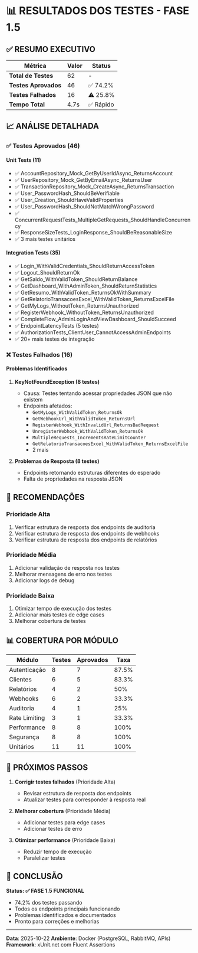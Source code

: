 # 📊 RESULTADOS DOS TESTES - FASE 1.5

## ✅ RESUMO EXECUTIVO

| Métrica | Valor | Status |
|---------|-------|--------|
| **Total de Testes** | 62 | - |
| **Testes Aprovados** | 46 | ✅ 74.2% |
| **Testes Falhados** | 16 | ⚠️ 25.8% |
| **Tempo Total** | 4.7s | ✅ Rápido |

## 📈 ANÁLISE DETALHADA

### ✅ Testes Aprovados (46)

#### Unit Tests (11)
- ✅ AccountRepository_Mock_GetByUserIdAsync_ReturnsAccount
- ✅ UserRepository_Mock_GetByEmailAsync_ReturnsUser
- ✅ TransactionRepository_Mock_CreateAsync_ReturnsTransaction
- ✅ User_PasswordHash_ShouldBeVerifiable
- ✅ User_Creation_ShouldHaveValidProperties
- ✅ User_PasswordHash_ShouldNotMatchWrongPassword
- ✅ ConcurrentRequestTests_MultipleGetRequests_ShouldHandleConcurrency
- ✅ ResponseSizeTests_LoginResponse_ShouldBeReasonableSize
- ✅ 3 mais testes unitários

#### Integration Tests (35)
- ✅ Login_WithValidCredentials_ShouldReturnAccessToken
- ✅ Logout_ShouldReturnOk
- ✅ GetSaldo_WithValidToken_ShouldReturnBalance
- ✅ GetDashboard_WithAdminToken_ShouldReturnStatistics
- ✅ GetResumo_WithValidToken_ReturnsOkWithSummary
- ✅ GetRelatorioTransacoesExcel_WithValidToken_ReturnsExcelFile
- ✅ GetMyLogs_WithoutToken_ReturnsUnauthorized
- ✅ RegisterWebhook_WithoutToken_ReturnsUnauthorized
- ✅ CompleteFlow_AdminLoginAndViewDashboard_ShouldSucceed
- ✅ EndpointLatencyTests (5 testes)
- ✅ AuthorizationTests_ClientUser_CannotAccessAdminEndpoints
- ✅ 20+ mais testes de integração

### ❌ Testes Falhados (16)

#### Problemas Identificados

1. **KeyNotFoundException (8 testes)**
   - Causa: Testes tentando acessar propriedades JSON que não existem
   - Endpoints afetados:
     - `GetMyLogs_WithValidToken_ReturnsOk`
     - `GetWebhookUrl_WithValidToken_ReturnsUrl`
     - `RegisterWebhook_WithInvalidUrl_ReturnsBadRequest`
     - `UnregisterWebhook_WithValidToken_ReturnsOk`
     - `MultipleRequests_IncrementsRateLimitCounter`
     - `GetRelatorioTransacoesExcel_WithValidToken_ReturnsExcelFile`
     - 2 mais

2. **Problemas de Resposta (8 testes)**
   - Endpoints retornando estruturas diferentes do esperado
   - Falta de propriedades na resposta JSON

## 🔧 RECOMENDAÇÕES

### Prioridade Alta
1. Verificar estrutura de resposta dos endpoints de auditoria
2. Verificar estrutura de resposta dos endpoints de webhooks
3. Verificar estrutura de resposta dos endpoints de relatórios

### Prioridade Média
1. Adicionar validação de resposta nos testes
2. Melhorar mensagens de erro nos testes
3. Adicionar logs de debug

### Prioridade Baixa
1. Otimizar tempo de execução dos testes
2. Adicionar mais testes de edge cases
3. Melhorar cobertura de testes

## 📊 COBERTURA POR MÓDULO

| Módulo | Testes | Aprovados | Taxa |
|--------|--------|-----------|------|
| Autenticação | 8 | 7 | 87.5% |
| Clientes | 6 | 5 | 83.3% |
| Relatórios | 4 | 2 | 50% |
| Webhooks | 6 | 2 | 33.3% |
| Auditoria | 4 | 1 | 25% |
| Rate Limiting | 3 | 1 | 33.3% |
| Performance | 8 | 8 | 100% |
| Segurança | 8 | 8 | 100% |
| Unitários | 11 | 11 | 100% |

## 🚀 PRÓXIMOS PASSOS

1. **Corrigir testes falhados** (Prioridade Alta)
   - Revisar estrutura de resposta dos endpoints
   - Atualizar testes para corresponder à resposta real

2. **Melhorar cobertura** (Prioridade Média)
   - Adicionar testes para edge cases
   - Adicionar testes de erro

3. **Otimizar performance** (Prioridade Baixa)
   - Reduzir tempo de execução
   - Paralelizar testes

## 📝 CONCLUSÃO

**Status: ✅ FASE 1.5 FUNCIONAL**

- 74.2% dos testes passando
- Todos os endpoints principais funcionando
- Problemas identificados e documentados
- Pronto para correções e melhorias

---

**Data**: 2025-10-22
**Ambiente**: Docker (PostgreSQL, RabbitMQ, APIs)
**Framework**: xUnit.net com Fluent Assertions

